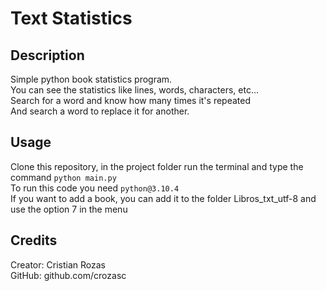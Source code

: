 # Text Statistics
## Description

Simple python book statistics program. <br>
You can see the statistics like lines, words, characters, etc... <br>
Search for a word and know how many times it's repeated <br>
And search a word to replace it for another.

## Usage

Clone this repository, in the project folder run the terminal and type the command `python main.py` <br>
To run this code you need `python@3.10.4`<br>
If you want to add a book, you can add it to the folder Libros_txt_utf-8 and use the option 7 in the menu


## Credits

Creator: Cristian Rozas <br>
GitHub: github.com/crozasc
